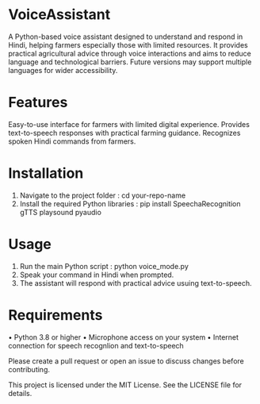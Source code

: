 ﻿# VoiceAssistant

A Python-based voice assistant designed to understand and respond in Hindi, helping farmers especially those with limited resources. It provides practical agricultural advice through voice interactions and aims to reduce language and technological barriers. Future versions may support multiple languages for wider accessibility.

# Features

Easy-to-use interface for farmers with limited digital experience.
Provides text-to-speech responses with practical farming guidance.
Recognizes spoken Hindi commands from farmers.

# Installation

1. Navigate to the project folder : cd your-repo-name
2. Install the required Python libraries : pip install SpeechaRecognition gTTS playsound pyaudio

# Usage

1. Run the main Python script : python voice_mode.py 
2. Speak your command in Hindi when prompted. 
3. The assistant will respond with practical advice usuing text-to-speech.

# Requirements

• Python 3.8 or higher
• Microphone access on your system
• Internet connection for speech recognlion and text-to-speech

Please create a pull request or open an issue to discuss changes before contributing.

This project is licensed under the MIT License. See the LICENSE file for details.
